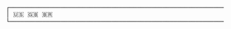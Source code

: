<pre>┌──────────────────────────────────────────────────────────────┐<br/>│ 🇺🇸 🇬🇧 🇧🇷                                                     │<br/>└──────────────────────────────────────────────────────────────┘</pre>